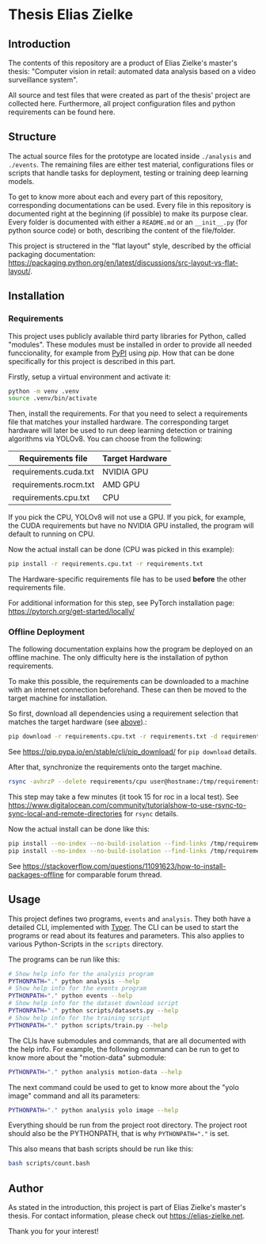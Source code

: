 # Thesis Elias Zielke

## Introduction

The contents of this repository are a product of Elias Zielke's master's thesis: "Computer vision in retail: automated data analysis based on a video surveillance system".

All source and test files that were created as part of the thesis' project are collected here. Furthermore, all project configuration files and python requirements can be found here.

## Structure

The actual source files for the prototype are located inside `./analysis` and `./events`. The remaining files are either test material, configurations files or scripts that handle tasks for deployment, testing or training deep learning models.

To get to know more about each and every part of this repository, corresponding documentations can be used. Every file in this repository is documented right at the beginning (if possible) to make its purpose clear. Every folder is documented with either a `README.md` or an `__init__.py` (for python source code) or both, describing the content of the file/folder.

This project is structered in the "flat layout" style, described by the official packaging documentation: <https://packaging.python.org/en/latest/discussions/src-layout-vs-flat-layout/>.

## Installation

### Requirements

This project uses publicly available third party libraries for Python, called "modules". These modules must be installed in order to provide all needed funccionality, for example from [PyPI](https://pypi.org) using *pip*. How that can be done specifically for this project is described in this part.

Firstly, setup a virtual environment and activate it:

```bash
python -m venv .venv
source .venv/bin/activate
```

Then, install the requirements. For that you need to select a requirements file that matches your installed hardware. The corresponding target hardware will later be used to run deep learning detection or training algorithms via YOLOv8. You can choose from the following:

| Requirements file     | Target Hardware |
| --------------------- | --------------- |
| requirements.cuda.txt | NVIDIA GPU      |
| requirements.rocm.txt | AMD GPU         |
| requirements.cpu.txt  | CPU             |

If you pick the CPU, YOLOv8 will not use a GPU. If you pick, for example, the CUDA requirements but have no NVIDIA GPU installed, the program will default to running on CPU.

Now the actual install can be done (CPU was picked in this example):

```bash
pip install -r requirements.cpu.txt -r requirements.txt
```

The Hardware-specific requirements file has to be used __before__ the other requirements file.

For additional information for this step, see PyTorch installation page: <https://pytorch.org/get-started/locally/>

### Offline Deployment

The following documentation explains how the program be deployed on an offline machine. The only difficulty here is the installation of python requirements.

To make this possible, the requirements can be downloaded to a machine with an internet connection beforehand. These can then be moved to the target machine for installation.

So first, download all dependencies using a requirement selection that matches the target hardware (see [above](#dev-environment)).:

```bash
pip download -r requirements.cpu.txt -r requirements.txt -d requirements/cpu
```

See <https://pip.pypa.io/en/stable/cli/pip_download/> for `pip download` details.

After that, synchronize the requirements onto the target machine.

```bash
rsync -avhrzP --delete requirements/cpu user@hostname:/tmp/requirements
```

This step may take a few minutes (it took 15 for roc in a local test). See <https://www.digitalocean.com/community/tutorialshow-to-use-rsync-to-sync-local-and-remote-directories> for `rsync` details.

Now the actual install can be done like this:

```bash
pip install --no-index --no-build-isolation --find-links /tmp/requirements/ wheel
pip install --no-index --no-build-isolation --find-links /tmp/requirements/ -r requirements.cpu.txt -r requirements.txt
```

See <https://stackoverflow.com/questions/11091623/how-to-install-packages-offline> for comparable forum thread.

## Usage

This project defines two programs, `events` and `analysis`. They both have a detailed CLI, implemented with [Typer](https://typer.tiangolo.com). The CLI can be used to start the programs or read about its features and parameters. This also applies to various Python-Scripts in the `scripts` directory.

The programs can be run like this:

```bash
# Show help info for the analysis program
PYTHONPATH="." python analysis --help
# Show help info for the events program
PYTHONPATH="." python events --help
# Show help info for the dataset download script
PYTHONPATH="." python scripts/datasets.py --help
# Show help info for the training script
PYTHONPATH="." python scripts/train.py --help
```

The CLIs have submodules and commands, that are all documented with the help info. For example, the following command can be run to get to know more about the "motion-data" submodule:

```bash
PYTHONPATH="." python analysis motion-data --help
```

The next command could be used to get to know more about the "yolo image" command and all its parameters:

```bash
PYTHONPATH="." python analysis yolo image --help
```

Everything should be run from the project root directory. The project root should also be the PYTHONPATH, that is why `PYTHONPATH="."` is set.

This also means that bash scripts should be run like this:

```bash
bash scripts/count.bash
```

## Author

As stated in the introduction, this project is part of Elias Zielke's master's thesis. For contact information, please check out <https://elias-zielke.net>.

Thank you for your interest!
